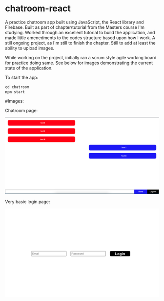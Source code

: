 # chatroom-react
A practice chatroom app built using JavaScript, the React library and Firebase.  Built as part of chapter/tutorial from the Masters course I'm studying.  Worked through an excellent tutorial to build the application, and made little amenedments to the codes structure based upon how I work.  A still ongoing project, as I'm still to finish the chapter.  Still to add at least the ability to upload images.

While working on the project, initially ran a scrum style agile working board for practice doing same.  See below for images demonstrating the current state of the application.

To start the app:

```
cd chatroom
npm start
```

#Images:

Chatroom page:

![alt text](https://github.com/SamuelScotts/chatroom-react/blob/main/chatroom/images/chatroom.png)

Very basic login page:

![alt text](https://github.com/SamuelScotts/chatroom-react/blob/main/chatroom/images/login.png)

